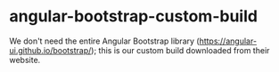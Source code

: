 # angular-bootstrap-custom-build
We don't need the entire Angular Bootstrap library (https://angular-ui.github.io/bootstrap/); this is our custom build downloaded from their website.

